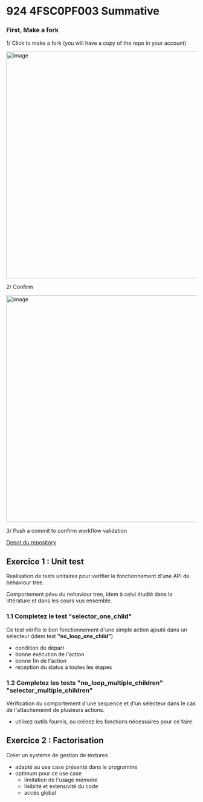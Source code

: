 # 924 4FSC0PF003 Summative

### First, Make a fork

1/ Click to make a fork (you will have a copy of the repo in your account)

<img width="600" height=auto alt="image" src="https://github.com/user-attachments/assets/cb6d63b2-5c5c-4c94-a725-4223849d5f07" />

2/ Confirm

<img width="600" height=auto alt="image" src="https://github.com/user-attachments/assets/e09b8406-8e14-4b9c-ae0e-c2e5a3dadcc9" />

3/ Push a commit to confirm workflow validation 

[Depot du repository](https://forms.gle/AXT7o6ozhK1dqMzD7)

## Exercice 1 : Unit test
Realisation de tests unitaires pour verifier le fonctionnement d'une API de behaviour tree.

Comportement pévu du nehaviour tree, idem à celui étudié dans la littérature et dans les cours vus ensemble.

### 1.1 Completez le test "selector_one_child"
Ce test vérifie le bon fonctionnement d'une simple action ajouté dans un sélecteur (idem test **"no_loop_one_child"**)
- condition de départ
- bonne éxécution de l'action
- bonne fin de l'action
- réception du status à toutes les étapes

### 1.2 Completez les tests "no_loop_multiple_children" "selector_multiple_children"
Vérification du comportement d'une sequence et d'un sélecteur dans le cas de l'attachemennt de plusieurs actions.
- utilisez outils fournis, ou créeez les fonctions nécessaires pour ce faire.

## Exercice 2 : Factorisation
Créer un systéme de gestion de textures
- adapté au use case présenté dans le programme
- optimum pour ce use case
  - limitation de l'usage mémoire
  - lisibiité et extensivité du code
  - accés global

